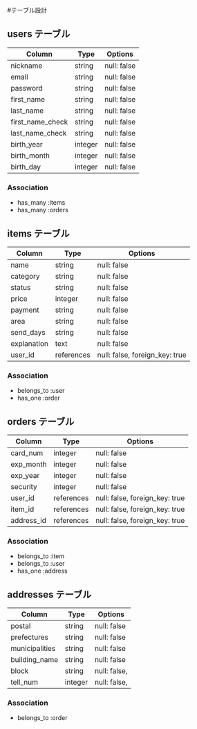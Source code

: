 #テーブル設計

## users テーブル

| Column           | Type    | Options     |
| ---------------- | ------- | ----------- |
| nickname         | string  | null: false |
| email            | string  | null: false |
| password         | string  | null: false |
| first_name       | string  | null: false |
| last_name        | string  | null: false |
| first_name_check | string  | null: false |
| last_name_check  | string  | null: false |
| birth_year       | integer | null: false |
| birth_month      | integer | null: false |
| birth_day        | integer | null: false |

### Association
- has_many :items
- has_many :orders

## items テーブル

| Column      | Type       | Options                        |
| ----------- | ---------- | ------------------------------ |
| name        | string     | null: false                    |
| category    | string     | null: false                    |
| status      | string     | null: false                    |
| price       | integer    | null: false                    |
| payment     | string     | null: false                    |
| area        | string     | null: false                    |
| send_days   | string     | null: false                    |
| explanation | text       | null: false                    |
| user_id     | references | null: false, foreign_key: true |

### Association
- belongs_to :user
- has_one :order

## orders テーブル

| Column         | Type       | Options                        |
| -------------- | ---------- | ------------------------------ |
| card_num       | integer    | null: false                    |
| exp_month      | integer    | null: false                    |
| exp_year       | integer    | null: false                    |
| security       | integer    | null: false                    |
| user_id        | references | null: false, foreign_key: true |
| item_id        | references | null: false, foreign_key: true |
| address_id     | references | null: false, foreign_key: true |

### Association
- belongs_to :item
- belongs_to :user
- has_one :address

## addresses テーブル

| Column         | Type       | Options                        |
| -------------- | ---------- | ------------------------------ |
| postal         | string     | null: false                    |
| prefectures    | string     | null: false                    |
| municipalities | string     | null: false                    |
| building_name  | string     | null: false                    |
| block          | string     | null: false,                   |
| tell_num       | integer    | null: false,                   |

### Association
- belongs_to :order